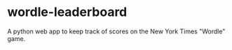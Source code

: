 # wordle-leaderboard
A python web app to keep track of scores on the New York Times "Wordle" game. 
